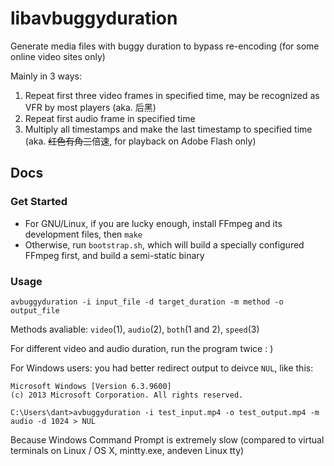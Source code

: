 libavbuggyduration
==================

Generate media files with buggy duration to bypass re-encoding (for some online video sites only)

Mainly in 3 ways:

1.  Repeat first three video frames in specified time, may be recognized as VFR by most players (aka. 后黑)
2.  Repeat first audio frame in specified time
3.  Multiply all timestamps and make the last timestamp to specified time (aka. ~~红色有角三~~倍速, for playback on Adobe Flash only)

Docs
------

### Get Started
* For GNU/Linux, if you are lucky enough, install FFmpeg and its development files, then `make`
* Otherwise, run `bootstrap.sh`, which will build a specially configured FFmpeg first, and build a semi-static binary

### Usage
`avbuggyduration -i input_file -d target_duration -m method -o output_file`

Methods avaliable: `video`(1), `audio`(2), `both`(1 and 2), `speed`(3)

For different video and audio duration, run the program twice : )

For Windows users: you had better redirect output to deivce `NUL`, like this:

    Microsoft Windows [Version 6.3.9600]
    (c) 2013 Microsoft Corporation. All rights reserved.
     
    C:\Users\dant>avbuggyduration -i test_input.mp4 -o test_output.mp4 -m audio -d 1024 > NUL

Because Windows Command Prompt is extremely slow (compared to virtual terminals on Linux / OS X, mintty.exe, andeven Linux tty)
